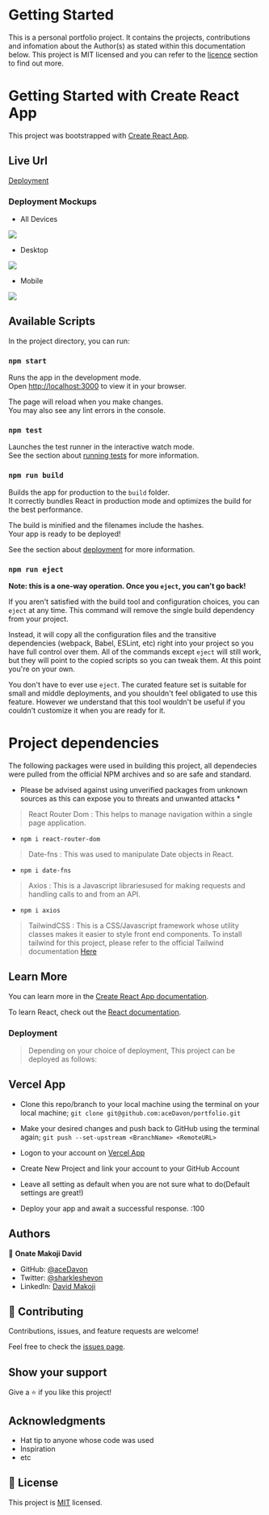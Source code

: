 # Getting Started
This is a personal portfolio project. It contains the projects, contributions and infomation about the Author(s) as stated within this documentation below. This project is MIT licensed and you can refer to the [licence](#📝-license) section to find out more.
# Getting Started with Create React App

This project was bootstrapped with [Create React App](https://github.com/facebook/create-react-app).

## Live Url
[Deployment](https://portfolio-one-cyan-95.vercel.app/)

### Deployment Mockups

- All Devices

![](./Project%20Mockup//3-devices-black.png)

- Desktop

![](./Project%20Mockup/laptop.png)

- Mobile 

![](./Project%20Mockup/mobile-black.png)

## Available Scripts

In the project directory, you can run:

### `npm start`

Runs the app in the development mode.\
Open [http://localhost:3000](http://localhost:3000) to view it in your browser.

The page will reload when you make changes.\
You may also see any lint errors in the console.

### `npm test`

Launches the test runner in the interactive watch mode.\
See the section about [running tests](https://facebook.github.io/create-react-app/docs/running-tests) for more information.

### `npm run build`

Builds the app for production to the `build` folder.\
It correctly bundles React in production mode and optimizes the build for the best performance.

The build is minified and the filenames include the hashes.\
Your app is ready to be deployed!

See the section about [deployment](https://facebook.github.io/create-react-app/docs/deployment) for more information.

### `npm run eject`

**Note: this is a one-way operation. Once you `eject`, you can't go back!**

If you aren't satisfied with the build tool and configuration choices, you can `eject` at any time. This command will remove the single build dependency from your project.

Instead, it will copy all the configuration files and the transitive dependencies (webpack, Babel, ESLint, etc) right into your project so you have full control over them. All of the commands except `eject` will still work, but they will point to the copied scripts so you can tweak them. At this point you're on your own.

You don't have to ever use `eject`. The curated feature set is suitable for small and middle deployments, and you shouldn't feel obligated to use this feature. However we understand that this tool wouldn't be useful if you couldn't customize it when you are ready for it.


# Project dependencies

The following packages were used in building this project, all dependecies were pulled from the official NPM archives and so are safe and standard.

* Please be advised against using unverified packages from unknown sources as this can expose you to threats and unwanted attacks *

> React Router Dom :
This helps to manage navigation within a single page application.
- `npm i react-router-dom`

> Date-fns : This was used to manipulate Date objects in React.
  - `npm i date-fns`

> Axios : This is a Javascript librariesused for making requests and handling calls to and from an API.

  - `npm i axios`

> TailwindCSS : This is a CSS/Javascript framework whose utility classes makes it easier to style front end components. To install tailwind for this project, please refer to the official Tailwind documentation [Here](https://tailwindcss.com/docs/installation)
## Learn More

You can learn more in the [Create React App documentation](https://facebook.github.io/create-react-app/docs/getting-started).

To learn React, check out the [React documentation](https://reactjs.org/).


### Deployment

> Depending on your choice of deployment, This project can be deployed as follows:

## Vercel App
- Clone this repo/branch to your local machine using the terminal on your local machine;
  `git clone git@github.com:aceDavon/portfolio.git`
- Make your desired changes and push back to GitHub using the terminal again;
  `git push --set-upstream <BranchName> <RemoteURL>`

- Logon to your account on [Vercel App](https://vercel.com)
- Create New Project and link your account to your GitHub Account
- Leave all setting as default when you are not sure what to do(Default settings are great!)
- Deploy your app and await a successful response. :100

## Authors

👤 **Onate Makoji David**

- GitHub: [@aceDavon](https://github.com/aceDavon)
- Twitter: [@sharkleshevon](https://twitter.com/sharkleshevon)
- LinkedIn: [David Makoji](https://www.linkedin.com/in/david-makoji-b6090971/)

## 🤝 Contributing

Contributions, issues, and feature requests are welcome!

Feel free to check the [issues page](../../issues/).

## Show your support

Give a ⭐️ if you like this project!

## Acknowledgments

- Hat tip to anyone whose code was used
- Inspiration
- etc

## 📝 License

This project is [MIT](./MIT.md) licensed.
